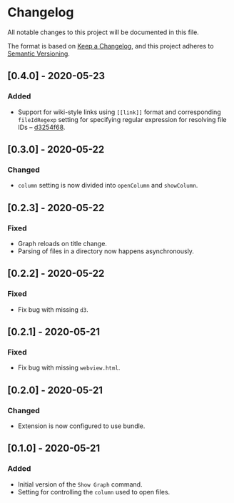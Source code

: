 # Changelog

All notable changes to this project will be documented in this file.

The format is based on [Keep a Changelog](https://keepachangelog.com/en/1.0.0/),
and this project adheres to [Semantic Versioning](https://semver.org/spec/v2.0.0.html).

## [0.4.0] - 2020-05-23

### Added

- Support for wiki-style links using `[[link]]` format and corresponding `fileIdRegexp` setting for specifying regular expression for resolving file IDs – [d3254f68](https://github.com/tchayen/markdown-links/commit/d3254f687c4cc0a9b11f218dddc5069bb4898cbe).

## [0.3.0] - 2020-05-22

### Changed

- `column` setting is now divided into `openColumn` and `showColumn`.

## [0.2.3] - 2020-05-22

### Fixed

- Graph reloads on title change.
- Parsing of files in a directory now happens asynchronously.

## [0.2.2] - 2020-05-22

### Fixed

- Fix bug with missing `d3`.

## [0.2.1] - 2020-05-21

### Fixed

- Fix bug with missing `webview.html`.

## [0.2.0] - 2020-05-21

### Changed

- Extension is now configured to use bundle.

## [0.1.0] - 2020-05-21

### Added

- Initial version of the `Show Graph` command.
- Setting for controlling the `column` used to open files.
